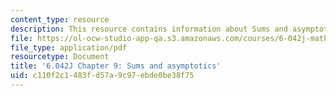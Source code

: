 ```yaml
---
content_type: resource
description: This resource contains information about Sums and asymptotics.
file: https://ol-ocw-studio-app-qa.s3.amazonaws.com/courses/6-042j-mathematics-for-computer-science-fall-2010/c110f2c1483fd57a9c97ebde0be38f75_MIT6_042JF10_chap09.pdf
file_type: application/pdf
resourcetype: Document
title: '6.042J Chapter 9: Sums and asymptotics'
uid: c110f2c1-483f-d57a-9c97-ebde0be38f75
---
```

